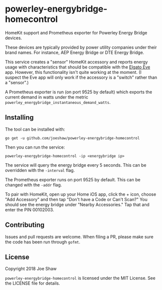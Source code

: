 
# powerley-energybridge-homecontrol

HomeKit support and Prometheus exporter for Powerley Energy Bridge
devices.

These devices are typically provided by power utility companies under
their brand names.  For instance, AEP Energy Bridge or DTE Energy
Bridge.

This service creates a "sensor" HomeKit accessory and reports energy
usage with characteristics that should be compatible with the [Elgato
Eve](https://itunes.apple.com/us/app/elgato-eve/id917695792?mt=8) app.
However, this functionality isn't quite working at the moment.  (I
suspect the Eve app will only work if the accessory is a "switch"
rather than a "sensor".)

A Prometheus exporter is run (on port 9525 by default) which exports
the current demand in watts under the metric
`powerley_energybridge_instantaneous_demand_watts`.

## Installing

The tool can be installed with:

    go get -u github.com/joeshaw/powerley-energybridge-homecontrol

Then you can run the service:

    powerley-energybridge-homecontrol -ip <energybridge ip>

The service will query the energy bridge every 5 seconds.  This can be
overridden with the `-interval` flag.

The Prometheus exporter runs on port 9525 by default.  This can be
changed with the `-addr` flag.

To pair with HomeKit, open up your Home iOS app, click the + icon,
choose "Add Accessory" and then tap "Don't have a Code or Can't Scan?"
You should see the energy bridge under "Nearby Accessories."  Tap that
and enter the PIN 00102003.

## Contributing

Issues and pull requests are welcome.  When filing a PR, please make
sure the code has been run through `gofmt`.

## License

Copyright 2018 Joe Shaw

`powerley-energybridge-homecontrol` is licensed under the MIT License.
See the LICENSE file for details.


